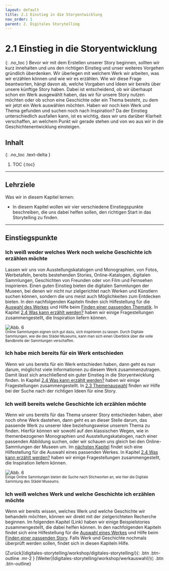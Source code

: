 ```yaml
---
layout: default
title: 2.1 Einstieg in die Storyentwicklung
nav_order: 1
parent: 2. Digitales Storytelling
---
```

# 2.1 Einstieg in die Storyentwicklung
{: .no_toc }
Bevor wir mit dem Erstellen unserer Story beginnen, sollten wir kurz innehalten und uns den richtigen Einstieg und unser weiteres Vorgehen gründlich überdenken. Wir überlegen mit welchem Werk wir arbeiten, was wir erzählen können und wie wir es erzählen. Wie wir diese Frage beantworten, hängt davon ab, welche Vorgaben und Ideen wir bereits über unsere künftige Story haben. Dabei ist entscheidend, ob wir überhaupt schon ein Werk ausgewählt haben, das wir für unsere Story nutzen möchten oder ob schon eine Geschichte oder ein Thema besteht, zu dem wir jetzt ein Werk auswählen möchten. Haben wir noch kein Werk und Thema gefunden und suchen noch nach Inspiration? Da der Einstieg unterschiedlich ausfallen kann, ist es wichtig, dass wir uns darüber Klarheit verschaffen, an welchem Punkt wir gerade stehen und von wo aus wir in die Geschichtenentwicklung einsteigen.

## Inhalt
{: .no_toc .text-delta }

1. TOC
{:toc}

---

## Lehrziele
Was wir in diesem Kapitel lernen:
- In diesem Kapitel wollen wir vier verschiedene Einstiegspunkte beschreiben, die uns dabei helfen sollen, den richtigen Start in das Storytelling zu finden.

---

## Einstiegspunkte
### Ich weiß weder welches Werk noch welche Geschichte ich erzählen möchte
Lassen wir uns von Ausstellungskatalogen und Monographien, von Fotos, Werbetafeln, bereits bestehenden Stories, Online-Katalogen, digitalen Sammlungen, Geschichten von Freunden oder von Film und Fernsehen inspirieren. 
Einen guten Einstieg bieten die digitalen Sammlungen der Museen, bei denen wir nicht nur zielgerichtet nach Werken und Künstlern suchen können, sondern die uns meist auch Möglichkeiten zum Entdecken bieten. In den nachfolgenden Kapiteln finden sich Hilfestellung für die [Auswahl des Werkes](https://leszimmermann.github.io/digitales-storytelling/workshop/digitales-storytelling/werkauswahl/) und Hilfe beim [Finden einer passenden Thematik](https://leszimmermann.github.io/digitales-storytelling/workshop/digitales-storytelling/themenauswahl/). In Kapitel [2.4 Was kann erzählt werden?](https://leszimmermann.github.io/digitales-storytelling/workshop/digitales-storytelling/was-kann-erzaehlt-werden/) haben wir einige Fragestellungen zusammengestellt, die Inspiration liefern können.

![Abb. 6](https://cdn.lesliepzimmermann.de/storytelling/2-1-1_Digitale-Sammlung-Staedel.jpg)
<p style="font-size: 0.8em;margin-top:-15px;"> Online Sammlungen eignen sich gut dazu, sich inspirieren zu lassen. Durch Digitale Sammlungen, wie die des Städel Museums, kann man sich einen Überblick über die volle Bandbreite der Sammlungen verschaffen.
</p>

### Ich habe mich bereits für ein Werk entschieden
Wenn wir uns bereits für ein Werk entschieden haben, dann geht es nun darum, möglichst viele Informationen zu diesem Werk zusammenzutragen. Damit lässt sich anschließend ein guter Einstieg in die Storyentwicklung finden. In Kapitel [2.4 Was kann erzählt werden?](https://leszimmermann.github.io/digitales-storytelling/workshop/digitales-storytelling/was-kann-erzaehlt-werden/) haben wir einige Fragestellungen zusammengestellt. In [2.3 Themenauswahl](https://leszimmermann.github.io/digitales-storytelling/workshop/digitales-storytelling/themenauswahl/) finden wir Hilfe bei der Suche nach der richtigen Ideen für eine Story.

### Ich weiß bereits welche Geschichte ich erzählen möchte
Wenn wir uns bereits für das Thema unserer Story entschieden haben, aber noch ohne Werk dastehen, dann geht es an dieser Stelle darum, das passende Werk zu unserer Idee beziehungsweise unserem Thema zu finden. Hierfür können wir sowohl auf den klassischen Wegen, wie in themenbezogenen Monographien und Ausstellungskatalogen, nach einer passenden Abbildung suchen, oder wir schauen uns gleich bei den Online-Sammlungen der Museen um. Im [nächsten Kapitel](https://leszimmermann.github.io/digitales-storytelling/workshop/digitales-storytelling/werkauswahl/) findet sich eine Hilfestellung für die Auswahl eines passenden Werkes. In Kapitel [2.4 Was kann erzählt werden?](https://leszimmermann.github.io/digitales-storytelling/workshop/digitales-storytelling/was-kann-erzaehlt-werden/) haben wir einige Fragestellungen zusammengestellt, die Inspiration liefern können.

![Abb. 6](https://cdn.lesliepzimmermann.de/storytelling/2-1-2_Digitale-Sammlung-Staedel-Liebe.jpg)
<p style="font-size: 0.8em;margin-top:-15px;"">Einige Online Sammlungen bieten die Suche nach Stichworten an, wie hier die Digitale Sammlung des Städel Museums.</p>

### Ich weiß welches Werk und welche Geschichte ich erzählen möchte
Wenn wir bereits wissen, welches Werk und welche Geschichte wir behandeln möchten, können wir direkt mit der zielgerichteten Recherche beginnen. Im folgenden Kapitel (Link) haben wir einige Beispielstories zusammengestellt, die dabei helfen können. In den nachfolgenden Kapiteln findet sich eine Hilfestellung für die [Auswahl eines Werkes](https://leszimmermann.github.io/digitales-storytelling/workshop/digitales-storytelling/werkauswahl/) und Hilfe beim [Finden einer passenden Story](https://leszimmermann.github.io/digitales-storytelling/workshop/digitales-storytelling/themenauswahl/). Falls Werk und Geschichte nochmals überprüft werden sollen, findet sich in diesen Kapiteln Hilfe.

<span class="fs-8">
[Zurück](digitales-storytelling/workshop/digitales-storytelling/){: .btn .btn-outline .mr-2 } 
</span>
<span class="fs-8">
[Weiter](digitales-storytelling/workshop/werkauswahl/){: .btn .btn-outline}
</span>